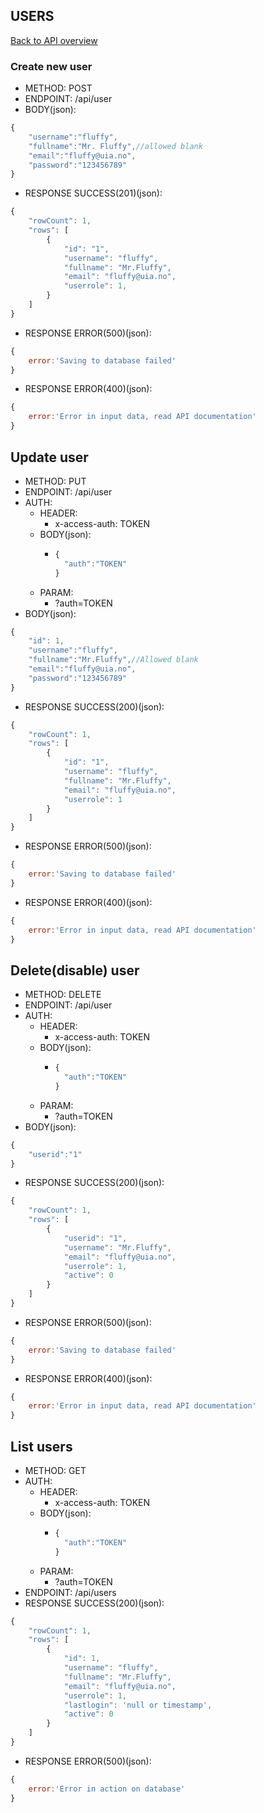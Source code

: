 ## USERS

[Back to API overview](./api.md)

### Create new user

* METHOD: POST
* ENDPOINT: /api/user
* BODY(json):

```javascript
{
	"username":"fluffy",
	"fullname":"Mr. Fluffy",//allowed blank
    "email":"fluffy@uia.no",
    "password":"123456789"
}
```

* RESPONSE SUCCESS(201)(json):

```javascript
{
	"rowCount": 1,
	"rows": [
		{
			"id": "1",
			"username": "fluffy",
			"fullname": "Mr.Fluffy",
			"email": "fluffy@uia.no",
			"userrole": 1,
		}
	]
}
```

* RESPONSE ERROR(500)(json):
```javascript
{
	error:'Saving to database failed'
}
```

* RESPONSE ERROR(400)(json):
```javascript
{
	error:'Error in input data, read API documentation'
}
```

## Update user

* METHOD: PUT
* ENDPOINT: /api/user
* AUTH:
	* HEADER:
        * x-access-auth: TOKEN
    * BODY(json):
        * ```javascript
          {
	        "auth":"TOKEN"
          }
          ```
    * PARAM:
        * ?auth=TOKEN
* BODY(json):

```javascript
{
    "id": 1,
	"username":"fluffy",
	"fullname":"Mr.Fluffy",//Allowed blank
    "email":"fluffy@uia.no",
    "password":"123456789"
}
```

* RESPONSE SUCCESS(200)(json):

```javascript
{
	"rowCount": 1,
	"rows": [
		{
			"id": "1",
			"username": "fluffy",
			"fullname": "Mr.Fluffy",
			"email": "fluffy@uia.no",
			"userrole": 1
		}
	]
}
```

* RESPONSE ERROR(500)(json):

```javascript
{
	error:'Saving to database failed'
}
```

* RESPONSE ERROR(400)(json):

```javascript
{
	error:'Error in input data, read API documentation'
}
```

## Delete(disable) user

* METHOD: DELETE
* ENDPOINT: /api/user
* AUTH:
	* HEADER:
		* x-access-auth: TOKEN
    * BODY(json):
        * ```javascript
          {
	        "auth":"TOKEN"
          }
          ```
    * PARAM:
        * ?auth=TOKEN
* BODY(json):

```javascript
{
	"userid":"1"
}
```

* RESPONSE SUCCESS(200)(json):

```javascript
{
	"rowCount": 1,
	"rows": [
		{
			"userid": "1",
			"username": "Mr.Fluffy",
			"email": "fluffy@uia.no",
			"userrole": 1,
			"active": 0
		}
	]
}
```

* RESPONSE ERROR(500)(json):

```javascript
{
	error:'Saving to database failed'
}
```

* RESPONSE ERROR(400)(json):

```javascript
{
	error:'Error in input data, read API documentation'
}
```

## List users

* METHOD: GET
* AUTH:
    * HEADER:
        * x-access-auth: TOKEN
    * BODY(json):
        * ```javascript
          {
	        "auth":"TOKEN"
          }
          ```
    * PARAM:
        * ?auth=TOKEN
* ENDPOINT: /api/users
* RESPONSE SUCCESS(200)(json):

```javascript
{
	"rowCount": 1,
	"rows": [
		{
			"id": 1,
			"username": "fluffy",
			"fullname": "Mr.Fluffy",
			"email": "fluffy@uia.no",
			"userrole": 1,
			"lastlogin": 'null or timestamp',
			"active": 0
		}
	]
}
```

* RESPONSE ERROR(500)(json):

```javascript
{
	error:'Error in action on database'
}
```
